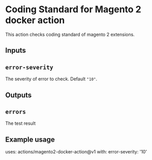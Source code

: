 # Coding Standard for Magento 2 docker action

This action checks coding standard of magento 2 extensions.

## Inputs

## `error-severity`

The severity of error to check. Default `"10"`.

## Outputs

## `errors`

The test result

## Example usage

uses: actions/magento2-docker-action@v1
with:
  error-severity: '10'